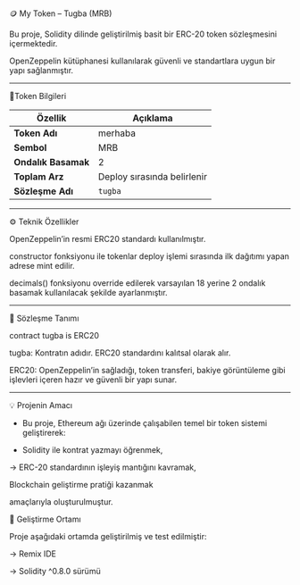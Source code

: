 🪙 My Token – Tugba (MRB)

Bu proje, Solidity dilinde geliştirilmiş basit bir ERC-20 token sözleşmesini içermektedir.

OpenZeppelin kütüphanesi kullanılarak güvenli ve standartlara uygun bir yapı sağlanmıştır.

----------------------------
🔹Token Bilgileri

| Özellik             | Açıklama                    |
| ------------------- | --------------------------- |
| **Token Adı**       | merhaba                     |
| **Sembol**          | MRB                         |
| **Ondalık Basamak** | 2                           |
| **Toplam Arz**      | Deploy sırasında belirlenir |
| **Sözleşme Adı**    | `tugba`                     |

---------------------------------------------------
⚙️ Teknik Özellikler

OpenZeppelin’in resmi ERC20 standardı kullanılmıştır.

constructor fonksiyonu ile tokenlar deploy işlemi sırasında ilk dağıtımı yapan adrese mint edilir.

decimals() fonksiyonu override edilerek varsayılan 18 yerine 2 ondalık basamak kullanılacak şekilde ayarlanmıştır.

-----------------------------------------------------
🧱 Sözleşme Tanımı

contract tugba is ERC20

tugba: Kontratın adıdır. ERC20 standardını kalıtsal olarak alır.

ERC20: OpenZeppelin’in sağladığı, token transferi, bakiye görüntüleme gibi işlevleri içeren hazır ve güvenli bir yapı sunar.

---------------------------------------------------

💡 Projenin Amacı

* Bu proje, Ethereum ağı üzerinde çalışabilen temel bir token sistemi geliştirerek:

* Solidity ile kontrat yazmayı öğrenmek,

-> ERC-20 standardının işleyiş mantığını kavramak,

Blockchain geliştirme pratiği kazanmak

amaçlarıyla oluşturulmuştur.

🧪 Geliştirme Ortamı

Proje aşağıdaki ortamda geliştirilmiş ve test edilmiştir:

-> Remix IDE

-> Solidity ^0.8.0 sürümü

